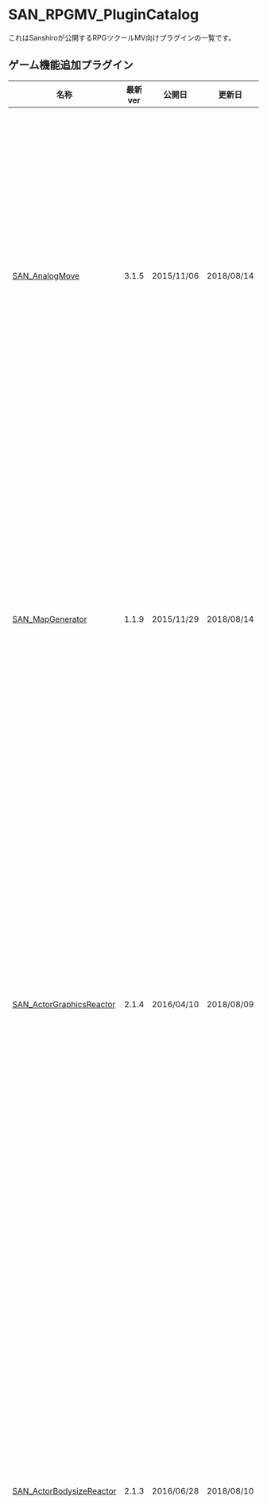 # SAN_RPGMV_PluginCatalog
これはSanshiroが公開するRPGツクールMV向けプラグインの一覧です。

## ゲーム機能追加プラグイン
|名称|最新ver|公開日|更新日|概要|  
|--- |:-:|:-:|:-:|---|  
|[SAN_AnalogMove](https://github.com/rev2nym/SAN_AnalogMove)|3.1.5|2015/11/06|2018/08/14|パーティキャラクターの移動をタイルによらないドット移動に変更します。方向キー操作、タッチ操作に対応しています。|  
|[SAN_MapGenerator](https://github.com/rev2nym/SAN_MapGenerator)|1.1.9|2015/11/29|2018/08/14|ランダム形状のマップを自動的に生成し、ランダムにイベントを配置し、 プレイヤーを入口イベントの場所に移動させます。|  
|[SAN_ActorGraphicsReactor](https://github.com/rev2nym/SAN_ActorGraphicsReactor)|2.1.4|2016/04/10|2018/08/09|アクターのグラフィックをレイヤー状に表示し、装備やステートなどの状態に応じてグラフィックを変化させます。レイヤーデータの編集機能を備えます。|  
|[SAN_ActorBodysizeReactor](https://github.com/rev2nym/SAN_ActorBodysizeReactor)|2.1.3|2016/06/28|2018/08/10|アクターに性別、年齢、身長、体重、スリーサイズなどのボディサイズパラメータを追加し、装備やステートなどの状態に応じてボディサイズを変化させます。設定データの編集機能を備えます。|  
|[SAN_TileToner](https://github.com/rev2nym/SAN_TileToner)|1.1.6|2016/12/19|2017/12/11|マップ上の指定されたタイルを染色します。染色したタイルには波紋のようなアニメーションを表示します。RGBとアルファ値を設定できます。|  
|[SAN_ResidualSprites](https://github.com/rev2nym/SAN_ResidualSprites)|1.0.2|2017/02/23|2017/02/23|キャラクターやバトラーの残像を表示します。RGBとアルファ値を設定できます。|  
|[SAN_ParallaxPicture](https://github.com/rev2nym/SAN_ParallaxPicture)|1.0.2|2018/02/01|2018/02/17|ピクチャを遠景のようにスクロール表示します。他のピクチャとの表示前後関係を調整することができます。|  
|[SAN_ParallaxMap](https://github.com/rev2nym/SAN_ParallaxMap)|1.1.2|2018/02/02|2018/04/23|ピクチャを遠景のようにスクロール表示します。他のピクチャとの表示前後関係を調整することができます。|  
|[SAN_EasingPicture](https://github.com/rev2nym/SAN_EasingPicture)|1.1.0|2018/02/17|2018/04/05|ピクチャ毎のモーション毎にイージングを設定します。イージングとはアニメーションの進み具合を滑らかに制御することで、動きをよりリアルに見せる手法のことです。|  
|[SAN_TouchAnimation](https://github.com/rev2nym/SAN_TouchAnimation)|1.0.0|2017/08/27|2017/08/27|タッチ操作にアニメーションを表示します。 アニメーションの設定はゲーム中も変更することができます。|  
|[SAN_DestinationAnimation](https://github.com/rev2nym/SAN_DestinationAnimation)|1.0.1|2018/08/20|2018/08/20|マップ上の目標地点にアニメーションを表示します。 アニメーションの設定はゲーム中でも変更することができます。|  

## システム補助プラグイン
|名称|最新ver|公開日|更新日|概要|  
|--- |:-:|:-:|:-:|---|  
|[SAN_AnalogStick](https://github.com/rev2nym/SAN_AnalogStick)|1.0.0|2017/03/01|2017/03/01|ゲームパッドのアナログスティックの入力値を利用可能にします。|  

## 開発補助プラグイン
|名称|最新ver|公開日|更新日|概要|  
|--- |:-:|:-:|:-:|---|  
|[SAN_ScriptImporter](https://github.com/rev2nym/SAN_ScriptImporter)|1.0.0|2018/08/25|2018/08/25|プラグインやスクリプトの前提スクリプトを読み込みます。RPGツクールMVのプラグイン機能において`import`文のような機能を代替することが目的です。|  
